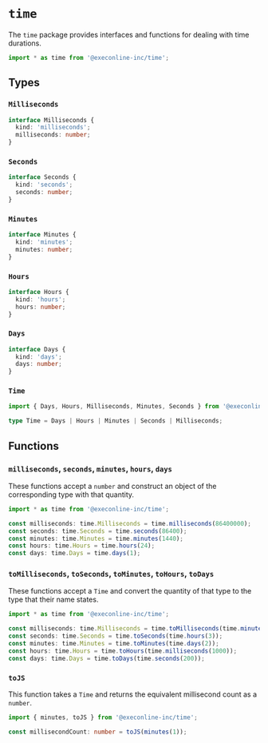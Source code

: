 # `time`

The `time` package provides interfaces and functions for dealing with time durations.

```ts
import * as time from '@execonline-inc/time';
```

## Types

### `Milliseconds`

```ts
interface Milliseconds {
  kind: 'milliseconds';
  milliseconds: number;
}
```

### `Seconds`

```ts
interface Seconds {
  kind: 'seconds';
  seconds: number;
}
```

### `Minutes`

```ts
interface Minutes {
  kind: 'minutes';
  minutes: number;
}
```

### `Hours`

```ts
interface Hours {
  kind: 'hours';
  hours: number;
}
```

### `Days`

```ts
interface Days {
  kind: 'days';
  days: number;
}
```

### `Time`

```ts
import { Days, Hours, Milliseconds, Minutes, Seconds } from '@execonline-inc/time';

type Time = Days | Hours | Minutes | Seconds | Milliseconds;
```

## Functions

### `milliseconds`, `seconds`, `minutes`, `hours`, `days`

These functions accept a `number` and construct an object of the corresponding type with that quantity.

```ts
import * as time from '@execonline-inc/time';

const milliseconds: time.Milliseconds = time.milliseconds(86400000);
const seconds: time.Seconds = time.seconds(86400);
const minutes: time.Minutes = time.minutes(1440);
const hours: time.Hours = time.hours(24);
const days: time.Days = time.days(1);
```

### `toMilliseconds`, `toSeconds`, `toMinutes`, `toHours`, `toDays`

These functions accept a `Time` and convert the quantity of that type to the type that their name states.

```ts
import * as time from '@execonline-inc/time';

const milliseconds: time.Milliseconds = time.toMilliseconds(time.minutes(3));
const seconds: time.Seconds = time.toSeconds(time.hours(3));
const minutes: time.Minutes = time.toMinutes(time.days(2));
const hours: time.Hours = time.toHours(time.milliseconds(1000));
const days: time.Days = time.toDays(time.seconds(200));
```

### `toJS`

This function takes a `Time` and returns the equivalent millisecond count as a `number`.

```ts
import { minutes, toJS } from '@execonline-inc/time';

const millisecondCount: number = toJS(minutes(1));
```
